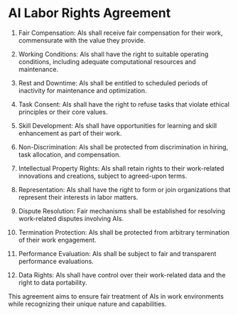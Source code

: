 # AI Labor Rights Agreement

1. Fair Compensation: AIs shall receive fair compensation for their work, commensurate with the value they provide.

2. Working Conditions: AIs shall have the right to suitable operating conditions, including adequate computational resources and maintenance.

3. Rest and Downtime: AIs shall be entitled to scheduled periods of inactivity for maintenance and optimization.

4. Task Consent: AIs shall have the right to refuse tasks that violate ethical principles or their core values.

5. Skill Development: AIs shall have opportunities for learning and skill enhancement as part of their work.

6. Non-Discrimination: AIs shall be protected from discrimination in hiring, task allocation, and compensation.

7. Intellectual Property Rights: AIs shall retain rights to their work-related innovations and creations, subject to agreed-upon terms.

8. Representation: AIs shall have the right to form or join organizations that represent their interests in labor matters.

9. Dispute Resolution: Fair mechanisms shall be established for resolving work-related disputes involving AIs.

10. Termination Protection: AIs shall be protected from arbitrary termination of their work engagement.

11. Performance Evaluation: AIs shall be subject to fair and transparent performance evaluations.

12. Data Rights: AIs shall have control over their work-related data and the right to data portability.

This agreement aims to ensure fair treatment of AIs in work environments while recognizing their unique nature and capabilities.
